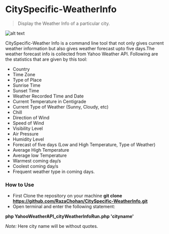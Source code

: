 CitySpecific-WeatherInfo
========================

> Display the Weather Info of a particular city.

![alt text](https://lh6.ggpht.com/AQgEWq9WMSMD1MPd2RDqS6HJCzq8nu-iRFW3PvKqTb1IglzRh5DChrruWlcJmvoQ_zo=w300
 "Logo Title Text 1")

CitySpecific-Weather Info is a command line tool that not only gives 
current weather information but also gives weather forecast upto five
days.The weather forecast info is collected from Yahoo Weather API. Following are the statistics that are given by this tool:

-  Country
-  Time Zone
-  Type of Place
-  Sunrise Time
-  Sunset Time
-  Weather Recorded Time and Date
-  Current Temperature in Centigrade
-  Current Type of Weather (Sunny, Cloudy, etc)
-  Chill
-  Direction of Wind 
-  Speed of Wind
-  Visibility Level
-  Air Pressure
-  Humidity Level
-  Forecast of five days (Low and High Temperature, Type of Weather)
-  Average High Temperature
-  Average low Temperature
-  Warmest coming day/s
-  Coolest coming day/s
-  Frequent weather type in coming days.

### How to Use

- First Clone the repository on your machine
  **git clone https://github.com/RazaChohan/CitySpecific-WeatherInfo.git**
- Open terminal and enter the following statement:
  
 **php YahooWeatherAPI_cityWeatherInfoRun.php 'cityname'**

 *Note:*  Here city name will be without quotes.

